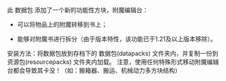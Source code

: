 此 数据包 添加了一个新的功能性方块，附魔编辑台：

- 可以将物品上的附魔转移到书上；
  
- 能够对附魔书进行拆分（由于版本特性，该功能已于1.21及以上版本移除）。

安装方法：将数据包放到存档下的 数据包(datapacks) 文件夹内，并复制一份到 资源包(resourcepacks) 文件夹内加载。
注意，使用任何特殊形式移动附魔编辑台都会导致其卡没！（如：搬箱器、搬运、机械动力多方块结构）
